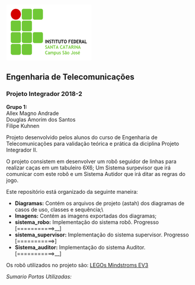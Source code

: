 
<img src="imagens/LogoIFSCCampusSJ.png" alt="IFSC" width="230" height="150"/>

## Engenharia de Telecomunicações
### Projeto Integrador 2018-2

**Grupo 1:**   
Allex Magno Andrade \
Douglas Amorim dos Santos \
Filipe Kuhnen

Projeto desenvolvido pelos alunos do curso de Engenharia de Telecomunicações
para validação teórica e prática da diciplina Projeto Integrador II.

O projeto consistem em desenvolver um robô seguidor de linhas para realizar
caças em um tabuleiro 6X6; Um Sistema surpevisor que irá comunicar com este robô e
um Sistema Autidor que irá ditar as regras do jogo.

Este repositório está organizado da seguinte maneira: 
* __Diagramas:__ Contém os arquivos de projeto (astah) dos diagramas de casos de uso, classes e sequência;\
* __Imagens:__ Contém as imagens exportadas dos diagramas; 
* __sistema_robo:__ Implementação do sistema robô. Progresso [===========>__] 
* __sistema_supervisor:__ Implementação do sistema supervisor. Progresso [===========>] 
* __Sistema_auditor:__ Implementação do sistema Auditor. [===========>__] 

Os robô utilizados no projeto são: [LEGOs Mindstroms
EV3](https://www.lego.com/en-us/mindstorms/products/mindstorms-ev3-31313)

*Sumario Portas Utilizadas:*
